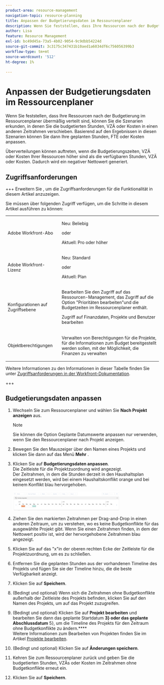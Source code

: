 ```yaml
---
product-area: resource-management
navigation-topic: resource-planning
title: Anpassen der Budgetierungsdaten im Ressourcenplaner
description: Wenn Sie feststellen, dass Ihre Ressourcen nach der Budgetierung im Ressourcenplaner übermäßig verteilt sind, können Sie die Szenarien erkunden, in denen Sie die budgetierten Stunden, VZÄ oder Kosten in einen anderen Zeitrahmen verschieben. Basierend auf den Ergebnissen in diesen Szenarien können Sie dann Ihre geplanten Stunden, FTE oder Kosten anpassen.
author: Lisa
feature: Resource Management
exl-id: bc49d45a-73a5-4b02-9054-9c9dbb54224d
source-git-commit: 3c3175c347431b10aed1a6034df6c756056399b3
workflow-type: tm+mt
source-wordcount: '512'
ht-degree: 1%

---
```


# Anpassen der Budgetierungsdaten im Ressourcenplaner

Wenn Sie feststellen, dass Ihre Ressourcen nach der Budgetierung im Ressourcenplaner übermäßig verteilt sind, können Sie die Szenarien erkunden, in denen Sie die budgetierten Stunden, VZÄ oder Kosten in einen anderen Zeitrahmen verschieben. Basierend auf den Ergebnissen in diesen Szenarien können Sie dann Ihre geplanten Stunden, FTE oder Kosten anpassen.

Überverteilungen können auftreten, wenn die Budgetierungszeiten, VZÄ oder Kosten Ihrer Ressourcen höher sind als die verfügbaren Stunden, VZÄ oder Kosten. Dadurch wird ein negativer Nettowert generiert.

## Zugriffsanforderungen

+++ Erweitern Sie , um die Zugriffsanforderungen für die Funktionalität in diesem Artikel anzuzeigen.

Sie müssen über folgenden Zugriff verfügen, um die Schritte in diesem Artikel ausführen zu können:

<table style="table-layout:auto"> 
 <col> 
 <col> 
 <tbody> 
  <tr> 
   <td role="rowheader">Adobe Workfront-Abo</td> 
    <td><p>Neu: Beliebig</p>
       <p>oder</p>
       <p>Aktuell: Pro oder höher</p> </td> 
  </tr> 
  <tr> 
   <td role="rowheader">Adobe Workfront-Lizenz</td> 
   <td><p>Neu: Standard</p>
       <p>oder</p>
       <p>Aktuell: Plan</p></td> 
  </tr> 
  <tr> 
   <td role="rowheader">Konfigurationen auf Zugriffsebene</td> 
   <td> <p>Bearbeiten Sie den Zugriff auf das Ressourcen-Management, das Zugriff auf die Option "Prioritäten bearbeiten"und die Budgetzeiten im Ressourcenplaner enthält.</p> <p>Zugriff auf Finanzdaten, Projekte und Benutzer bearbeiten</p></td> 
  </tr> 
  <tr> 
   <td role="rowheader">Objektberechtigungen</td> 
   <td> <p>Verwalten von Berechtigungen für die Projekte, für die Informationen zum Budget bereitgestellt werden sollen, mit der Möglichkeit, die Finanzen zu verwalten</p></td> 
  </tr> 
 </tbody> 
</table>

Weitere Informationen zu den Informationen in dieser Tabelle finden Sie unter [Zugriffsanforderungen in der Workfront-Dokumentation](/help/quicksilver/administration-and-setup/add-users/access-levels-and-object-permissions/access-level-requirements-in-documentation.md).

+++

## Budgetierungsdaten anpassen

1. Wechseln Sie zum Ressourcenplaner und wählen Sie **Nach Projekt anzeigen** aus.

   >[!NOTE]
   >
   >Sie können die Option Geplante Datumswerte anpassen nur verwenden, wenn Sie den Ressourcenplaner nach Projekt anzeigen.

1. Bewegen Sie den Mauszeiger über den Namen eines Projekts und klicken Sie dann auf das Menü **Mehr** .
1. Klicken Sie auf **Budgetierungsdaten anpassen**.\
   Die Zeitleiste für die Projektzuordnung wird angezeigt.\
   Der Zeitrahmen, in dem die Stunden derzeit in den Haushaltsplan eingesetzt werden, wird bei einem Haushaltskonflikt orange und bei keinem Konflikt blau hervorgehoben.

   ![](assets/rp-adjust-budgeting-dates-with-no-done-button-350x63.png)

1. Ziehen Sie den markierten Zeitrahmen per Drag-and-Drop in einen anderen Zeitraum, um zu verstehen, wo es keine Budgetkonflikte für das ausgewählte Projekt gibt. Wenn Sie einen Zeitrahmen finden, in dem der Nettowert positiv ist, wird der hervorgehobene Zeitrahmen blau angezeigt.
1. Klicken Sie auf das &quot;x&quot;in der oberen rechten Ecke der Zeitleiste für die Projektzuordnung, um es zu schließen.
1. Entfernen Sie die geplanten Stunden aus der vorhandenen Timeline des Projekts und fügen Sie sie der Timeline hinzu, die die beste Verfügbarkeit anzeigt.
1. Klicken Sie auf **Speichern**.
1. (Bedingt und optional) Wenn sich die Zeitrahmen ohne Budgetkonflikte außerhalb der Zeitleiste des Projekts befinden, klicken Sie auf den Namen des Projekts, um auf das Projekt zuzugreifen.
1. (Bedingt und optional) Klicken Sie auf **Projekt bearbeiten** und bearbeiten Sie dann das geplante Startdatum **3} oder das geplante Abschlussdatum** 5}, um die Timeline des Projekts für den Zeitraum ohne Budgetkonflikte zu ändern.****\
   Weitere Informationen zum Bearbeiten von Projekten finden Sie im Artikel [Projekte bearbeiten](../../manage-work/projects/manage-projects/edit-projects.md).

1. (Bedingt und optional) Klicken Sie auf **Änderungen speichern**.
1. Kehren Sie zum Ressourcenplaner zurück und geben Sie die budgetierten Stunden, VZÄs oder Kosten im Zeitrahmen ohne Budgetkonflikte erneut ein.
1. Klicken Sie auf **Speichern**.
